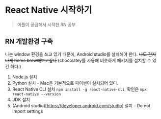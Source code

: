 # React Native 시작하기
> 어플이 궁금해서 시작한 RN 공부

## RN 개발환경 구축
나는 window 환경을 쓰고 있기 때문에, Android studio를 설치해야 한다. ~~나도 간지나게 home brew해보고싶다~~
(chocolatey를 사용해 비슷하게 패키지를 설치할 수 있긴 하다.)

1. Node.js 설치
2. Python 설치 - Mac은 기본적으로 파이썬이 설치되어 있다.
3. React Native CLI 설치 `npm install -g react-native-cli`, 확인은 `npx react-native --version`
4. JDK 설치
5. (Android studio)[https://developer.android.com/studio] 설치 - Do not import settings